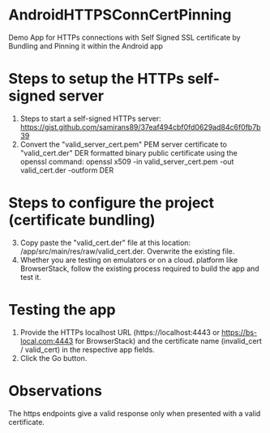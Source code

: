 # AndroidHTTPSConnCertPinning
Demo App for HTTPs connections with Self Signed SSL certificate by Bundling and Pinning it within the Android app

# Steps to setup the HTTPs self-signed server
1. Steps to start a self-signed HTTPs server: https://gist.github.com/samirans89/37eaf494cbf0fd0629ad84c6f0fb7b39
2. Convert the "valid_server_cert.pem" PEM server certificate to "valid_cert.der" DER formatted binary public certificate using the openssl command:
   openssl x509 -in valid_server_cert.pem -out valid_cert.der -outform DER
   
# Steps to configure the project (certificate bundling)
3. Copy paste the "valid_cert.der" file at this location: /app/src/main/res/raw/valid_cert.der. Overwrite the existing file.
4. Whether you are testing on emulators or on a cloud. platform like BrowserStack, follow the existing process required to build the app and test it.

# Testing the app
1. Provide the HTTPs localhost URL (https://localhost:4443 or https://bs-local.com:4443 for BrowserStack) and the certificate name (invalid_cert / valid_cert) in the respective app fields.
2. Click the Go button.

# Observations
The https endpoints give a valid response only when presented with a valid certificate.


